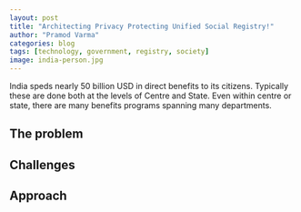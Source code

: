 ```yaml
---
layout: post
title: "Architecting Privacy Protecting Unified Social Registry!"
author: "Pramod Varma"
categories: blog
tags: [technology, government, registry, society]
image: india-person.jpg
---
```


India speds nearly 50 billion USD in direct benefits to its citizens. Typically these are done both at the levels of Centre and State. Even within centre or state, there are many benefits programs spanning many departments.

## The problem


## Challenges


## Approach

